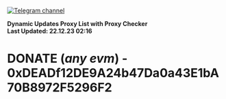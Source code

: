 [![Telegram channel](https://img.shields.io/endpoint?url=https://runkit.io/damiankrawczyk/telegram-badge/branches/master?url=https://t.me/n4z4v0d)](https://t.me/n4z4v0d) 

**Dynamic Updates Proxy List with Proxy Checker**  
**Last Updated: 22.12.23 02:16**

# DONATE (_any evm_) - 0xDEADf12DE9A24b47Da0a43E1bA70B8972F5296F2
